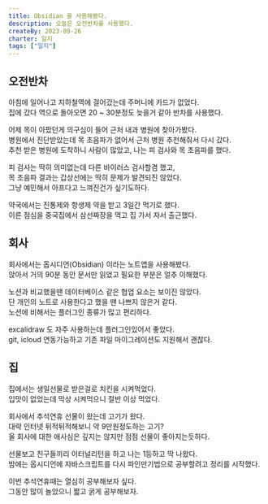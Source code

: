 ```yaml
---
title: Obsidian 을 사용해봤다.
description: 오늘은 오전반차를 사용했다.
createBy: 2023-09-26
charter: 일지
tags: ["일지"]
---
```


## 오전반차

아침에 일어나고 지하철역에 걸어갔는데 주머니에 카드가 없었다.  
집에 갔다 역으로 돌아오면 20 ~ 30분정도 늦을거 같아 반차를 사용했다.

어제 목이 아팠던게 의구심이 들어 근처 내과 병원에 찾아가봤다.  
병원에서 진단받았는데 목 초음파가 없어서 근처 병원 추천해줘서 다시 갔다.  
추천 받은 병원에 도착하니 사람이 많았고, 나는 피 검사와 목 초음파를 했다.

피 검사는 딱히 의미없는데 다른 바이러스 검사할겸 했고,  
목 초음파 결과는 갑상선에는 딱히 문제가 발견되진 않았다.  
그냥 예민해서 아프다고 느껴진건가 싶기도하다.

약국에서는 진통제와 항생제 약을 받고 3일간 먹기로 했다.  
이른 점심을 중국집에서 삼선짜장을 먹고 집 가서 자서 출근했다.

## 회사

회사에서는 옵시디언(Obsidian) 이라는 노트앱을 사용해봤다.  
앉아서 거의 90분 동안 문서만 읽었고 필요한 부분은 얼추 이해했다.

노션과 비교했을땐 데이터베이스 같은 협업 요소는 보이진 않았다.  
단 개인의 노트로 사용한다고 했을 땐 나쁘지 않은거 같다.  
노션에 비해서는 플러그인 종류가 많고 편리하다.

excalidraw 도 자주 사용하는데 플러그인있어서 좋았다.  
git, icloud 연동가능하고 기존 파일 마이그레이션도 지원해서 괜찮다.

## 집

집에서는 생일선물로 받은걸로 치킨을 시켜먹었다.  
입맛이 없었는데 막상 시켜먹으니 절반 이상 먹었다.

회사에서 추석연휴 선물이 왔는데 고기가 왔다.  
대략 인터넷 뒤적뒤적해보니 약 9만원정도하는 고기?  
울 회사에 대한 애사심은 깊지는 않지만 점점 선물이 좋아지는듯하다.

선물보고 친구들끼리 이터널리턴을 하고 나는 1등하고 딱 나왔다.  
밤에는 옵시디언에 자바스크립트를 다시 파인만기법으로 공부할려고 정리를 시작했다.

이번 추석연휴때는 열심히 공부해보자 싶다.  
그동안 많이 놀았으니 짧고 굵게 공부해보자.
